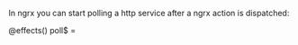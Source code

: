 In ngrx you can start polling a http service after a ngrx action is dispatched:

@effects()
poll\$ =
